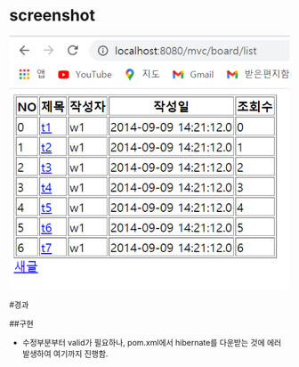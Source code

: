 # screenshot
![todoApp](./capture.PNG)


#경과

##구현

- 수정부분부터 valid가 필요하나, pom.xml에서 hibernate를 다운받는 것에 에러 발생하여 여기까지 진행함.